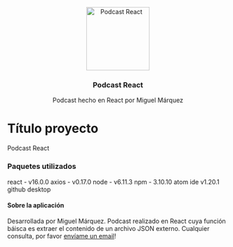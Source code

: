 <p align="center">
    <img alt="Podcast React" src="https://www.spinamarketing.com/miguelmarquez/github/podcast-react-header.png" width="144">
  </a>
</p>

<h3 align="center">
  Podcast React
</h3>

<p align="center">
  Podcast hecho en React por Miguel Márquez</a>
</p>


# Título proyecto

Podcast React


### Paquetes utilizados

react - v16.0.0
axios - v0.17.0
node - v6.11.3
npm - 3.10.10
atom ide v1.20.1
github desktop


#### Sobre la aplicación

Desarrollada por Miguel Márquez.
Podcast realizado en React cuya función báisca es extraer el contenido de un archivo JSON externo.
Cualquier consulta, por favor [envíame un email](mailto:maiky15@hotmail.com)!
